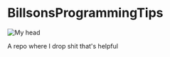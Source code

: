 # BillsonsProgrammingTips

![My head](https://xu2yfa.bn1302.livefilestore.com/y3msvogiunoZldYJihe513pXbujqp7ouQnXjCKIS409er31gZVvbXaQ8UDR2P3SXA5kt-xwDdtdBI_RoCrCz2cSIwHaEM8YcgztA-Gu_YJVrh7-GvSKT4VIfgrYDu9MTHqmin4UFsNmvGZDoGUZ4l2Cm04UEi0ymZr7hD15eERGwwc/og-alex.jpg?psid=1)

A repo where I drop shit that's helpful
